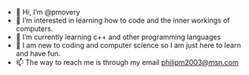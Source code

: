 - 👋 Hi, I’m @pmovery
- 👀 I’m interested in learning how to code and the inner workings of computers. 
- 🌱 I’m currently learning c++ and other programming languages
- 💞️ I am new to coding and computer science so I am just here to learn and have fun. 
- 📫 The way to reach me is through my email philipm2003@msn.com


<!---
pmovery/pmovery is a ✨ special ✨ repository because its `README.md` (this file) appears on your GitHub profile.
You can click the Preview link to take a look at your changes.
--->
